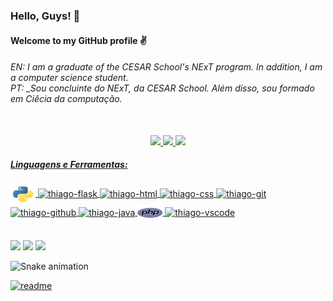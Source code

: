 ### Hello, Guys! 👋
#### Welcome to my GitHub profile ✌

###### EN: I am a graduate of the CESAR School's NExT program. In addition, I am a computer science student.<br>PT: _Sou concluinte do NExT, da CESAR School. Além disso, sou formado em Ciêcia da computação.

<div style="display: inline_block"><br>

<div align="center">
  <a href="https://github.com/teeagohenrique">
  <img height="140em" src="https://github-readme-stats.vercel.app/api?username=teeagohenrique&show_icons=true&theme=github_dark&include_all_commits=true&count_private=true"/>
  <img height="140em" src="https://github-readme-stats.vercel.app/api/top-langs/?username=teeagohenrique&layout=compact&langs_count=7&theme=github_dark"/>
  <img height="140em" src="http://github-readme-streak-stats.herokuapp.com?user=teeagohenrique&theme=tokyonight&date_format=M%20j%5B%2C%20Y%5D"/>
</div>

##### Linguagens e Ferramentas:
  <img align="center" alt="thiago-Python" height="30" width="40" src="https://raw.githubusercontent.com/devicons/devicon/master/icons/python/python-original.svg">
  <img align="center" alt="thiago-flask" height="30" width="40" src="https://cdn.jsdelivr.net/gh/devicons/devicon/icons/flask/flask-original.svg">
  <img align="center" alt="thiago-html" height="30" width="40" src="https://cdn.jsdelivr.net/gh/devicons/devicon/icons/html5/html5-original-wordmark.svg">
  <img align="center" alt="thiago-css" height="30" width="40" src="https://cdn.jsdelivr.net/gh/devicons/devicon/icons/css3/css3-original-wordmark.svg">
  <img align="center" alt="thiago-git" height="30" width="40" src="https://cdn.jsdelivr.net/gh/devicons/devicon/icons/git/git-original.svg">
  <img align="center" alt="thiago-github" height="30" width="40" src="https://cdn.jsdelivr.net/gh/devicons/devicon/icons/github/github-original.svg">
  <img align="center" alt="thiago-java" height="30" width="40" src="https://cdn.jsdelivr.net/gh/devicons/devicon/icons/java/java-original.svg">
  <img align="center" alt="thiago-PHP" height="30" width="40" src="https://raw.githubusercontent.com/devicons/devicon/master/icons/php/php-original.svg">
  <img align="center" alt="thiago-vscode" height="30" width="40" src="https://cdn.jsdelivr.net/gh/devicons/devicon/icons/vscode/vscode-original.svg">
<br>

##

<div> 
  <a href = "mailto:teeagomelo@gmail.com"><img src="https://img.shields.io/badge/Gmail-D14836?style=for-the-badge&logo=gmail&logoColor=white" target="_blank"></a>
  <a href="https://www.linkedin.com/in/teagohenrique/" target="_blank"><img src="https://img.shields.io/badge/LinkedIn-0077B5?style=for-the-badge&logo=linkedin&logoColor=white" target="_blank"></a>
  <a href="https://www.instagram.com/teagohenrique/" target="_blank"><img src="https://img.shields.io/badge/-Instagram-%23E4405F?style=for-the-badge&logo=instagram&logoColor=white" target="_blank"></a>
  
  ![Snake animation](https://github.com/teeagohenrique/teeagohenrique/blob/output/github-contribution-grid-snake.svg)
 
</div>
 
[![readme](https://github-readme-stats.vercel.app/api/pin/?username=TEEAGOHENRIQUE&repo=TEEAGOHENRIQUE&theme=react)](https://github.com/TEEAGOHENRIQUE/TEEAGOHENRIQUE)
